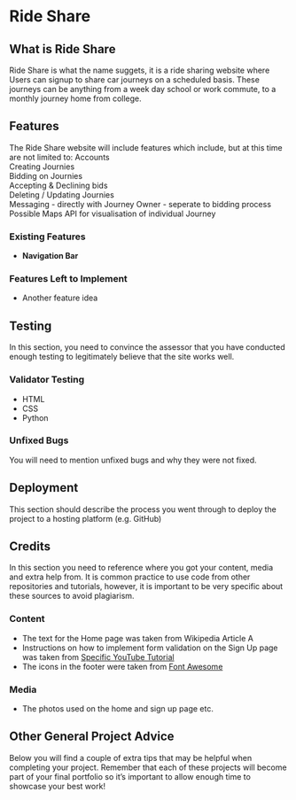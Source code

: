 # Ride Share

## What is Ride Share
Ride Share is what the name suggets, it is a ride sharing website where Users can signup to share car journeys on a scheduled basis. These journeys can be anything from a week day school or work commute, to a monthly journey home from college.

## Features 
The Ride Share website will include features which include, but at this time are not limited to: 
Accounts   
Creating Journies  
Bidding on Journies  
Accepting & Declining bids  
Deleting / Updating Journies  
Messaging - directly with Journey Owner - seperate to bidding process  
Possible Maps API for visualisation of individual Journey  
### Existing Features

- __Navigation Bar__

### Features Left to Implement

- Another feature idea

## Testing 

In this section, you need to convince the assessor that you have conducted enough testing to legitimately believe that the site works well. 

### Validator Testing 

- HTML
- CSS
- Python 

### Unfixed Bugs

You will need to mention unfixed bugs and why they were not fixed.

## Deployment

This section should describe the process you went through to deploy the project to a hosting platform (e.g. GitHub) 

## Credits 

In this section you need to reference where you got your content, media and extra help from. It is common practice to use code from other repositories and tutorials, however, it is important to be very specific about these sources to avoid plagiarism. 

### Content 

- The text for the Home page was taken from Wikipedia Article A
- Instructions on how to implement form validation on the Sign Up page was taken from [Specific YouTube Tutorial](https://www.youtube.com/)
- The icons in the footer were taken from [Font Awesome](https://fontawesome.com/)

### Media

- The photos used on the home and sign up page etc.

## Other General Project Advice

Below you will find a couple of extra tips that may be helpful when completing your project. Remember that each of these projects will become part of your final portfolio so it’s important to allow enough time to showcase your best work! 
